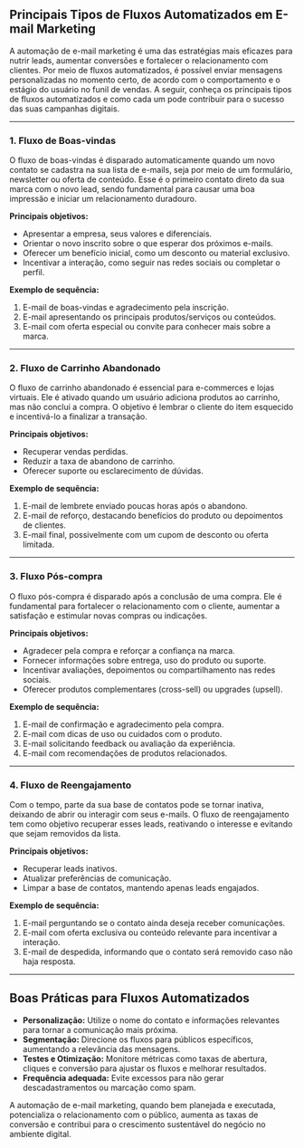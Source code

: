 
## Principais Tipos de Fluxos Automatizados em E-mail Marketing

A automação de e-mail marketing é uma das estratégias mais eficazes para nutrir leads, aumentar conversões e fortalecer o relacionamento com clientes. Por meio de fluxos automatizados, é possível enviar mensagens personalizadas no momento certo, de acordo com o comportamento e o estágio do usuário no funil de vendas. A seguir, conheça os principais tipos de fluxos automatizados e como cada um pode contribuir para o sucesso das suas campanhas digitais.

---

### 1. Fluxo de Boas-vindas

O fluxo de boas-vindas é disparado automaticamente quando um novo contato se cadastra na sua lista de e-mails, seja por meio de um formulário, newsletter ou oferta de conteúdo. Esse é o primeiro contato direto da sua marca com o novo lead, sendo fundamental para causar uma boa impressão e iniciar um relacionamento duradouro.

**Principais objetivos:**
- Apresentar a empresa, seus valores e diferenciais.
- Orientar o novo inscrito sobre o que esperar dos próximos e-mails.
- Oferecer um benefício inicial, como um desconto ou material exclusivo.
- Incentivar a interação, como seguir nas redes sociais ou completar o perfil.

**Exemplo de sequência:**
1. E-mail de boas-vindas e agradecimento pela inscrição.
2. E-mail apresentando os principais produtos/serviços ou conteúdos.
3. E-mail com oferta especial ou convite para conhecer mais sobre a marca.

---

### 2. Fluxo de Carrinho Abandonado

O fluxo de carrinho abandonado é essencial para e-commerces e lojas virtuais. Ele é ativado quando um usuário adiciona produtos ao carrinho, mas não conclui a compra. O objetivo é lembrar o cliente do item esquecido e incentivá-lo a finalizar a transação.

**Principais objetivos:**
- Recuperar vendas perdidas.
- Reduzir a taxa de abandono de carrinho.
- Oferecer suporte ou esclarecimento de dúvidas.

**Exemplo de sequência:**
1. E-mail de lembrete enviado poucas horas após o abandono.
2. E-mail de reforço, destacando benefícios do produto ou depoimentos de clientes.
3. E-mail final, possivelmente com um cupom de desconto ou oferta limitada.

---

### 3. Fluxo Pós-compra

O fluxo pós-compra é disparado após a conclusão de uma compra. Ele é fundamental para fortalecer o relacionamento com o cliente, aumentar a satisfação e estimular novas compras ou indicações.

**Principais objetivos:**
- Agradecer pela compra e reforçar a confiança na marca.
- Fornecer informações sobre entrega, uso do produto ou suporte.
- Incentivar avaliações, depoimentos ou compartilhamento nas redes sociais.
- Oferecer produtos complementares (cross-sell) ou upgrades (upsell).

**Exemplo de sequência:**
1. E-mail de confirmação e agradecimento pela compra.
2. E-mail com dicas de uso ou cuidados com o produto.
3. E-mail solicitando feedback ou avaliação da experiência.
4. E-mail com recomendações de produtos relacionados.

---

### 4. Fluxo de Reengajamento

Com o tempo, parte da sua base de contatos pode se tornar inativa, deixando de abrir ou interagir com seus e-mails. O fluxo de reengajamento tem como objetivo recuperar esses leads, reativando o interesse e evitando que sejam removidos da lista.

**Principais objetivos:**
- Recuperar leads inativos.
- Atualizar preferências de comunicação.
- Limpar a base de contatos, mantendo apenas leads engajados.

**Exemplo de sequência:**
1. E-mail perguntando se o contato ainda deseja receber comunicações.
2. E-mail com oferta exclusiva ou conteúdo relevante para incentivar a interação.
3. E-mail de despedida, informando que o contato será removido caso não haja resposta.

---

## Boas Práticas para Fluxos Automatizados

- **Personalização:** Utilize o nome do contato e informações relevantes para tornar a comunicação mais próxima.
- **Segmentação:** Direcione os fluxos para públicos específicos, aumentando a relevância das mensagens.
- **Testes e Otimização:** Monitore métricas como taxas de abertura, cliques e conversão para ajustar os fluxos e melhorar resultados.
- **Frequência adequada:** Evite excessos para não gerar descadastramentos ou marcação como spam.

A automação de e-mail marketing, quando bem planejada e executada, potencializa o relacionamento com o público, aumenta as taxas de conversão e contribui para o crescimento sustentável do negócio no ambiente digital.
```
